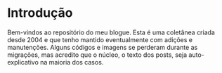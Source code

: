 # Introdução

Bem-vindos ao repositório do meu blogue. Esta é uma coletânea criada desde 2004 e que tenho mantido eventualmente com adições e manutenções. Alguns códigos e imagens se perderam durante as migrações, mas acredito que o núcleo, o texto dos posts, seja auto-explicativo na maioria dos casos.

